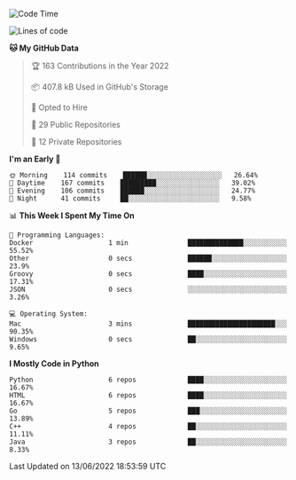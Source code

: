 <!--START_SECTION:waka-->
![Code Time](http://img.shields.io/badge/Code%20Time-33%20hrs%2055%20mins-blue)

![Lines of code](https://img.shields.io/badge/From%20Hello%20World%20I%27ve%20Written-983%20Thousand%20lines%20of%20code-blue)

**🐱 My GitHub Data** 

> 🏆 163 Contributions in the Year 2022
 > 
> 📦 407.8 kB Used in GitHub's Storage 
 > 
> 💼 Opted to Hire
 > 
> 📜 29 Public Repositories 
 > 
> 🔑 12 Private Repositories  
 > 
**I'm an Early 🐤** 

```text
🌞 Morning    114 commits    ██████░░░░░░░░░░░░░░░░░░░   26.64% 
🌆 Daytime    167 commits    █████████░░░░░░░░░░░░░░░░   39.02% 
🌃 Evening    106 commits    ██████░░░░░░░░░░░░░░░░░░░   24.77% 
🌙 Night      41 commits     ██░░░░░░░░░░░░░░░░░░░░░░░   9.58%

```


📊 **This Week I Spent My Time On** 

```text
💬 Programming Languages: 
Docker                   1 min               ██████████████░░░░░░░░░░░   55.52% 
Other                    0 secs              ██████░░░░░░░░░░░░░░░░░░░   23.9% 
Groovy                   0 secs              ████░░░░░░░░░░░░░░░░░░░░░   17.31% 
JSON                     0 secs              ░░░░░░░░░░░░░░░░░░░░░░░░░   3.26%

💻 Operating System: 
Mac                      3 mins              ██████████████████████░░░   90.35% 
Windows                  0 secs              ██░░░░░░░░░░░░░░░░░░░░░░░   9.65%

```

**I Mostly Code in Python** 

```text
Python                   6 repos             ████░░░░░░░░░░░░░░░░░░░░░   16.67% 
HTML                     6 repos             ████░░░░░░░░░░░░░░░░░░░░░   16.67% 
Go                       5 repos             ███░░░░░░░░░░░░░░░░░░░░░░   13.89% 
C++                      4 repos             ██░░░░░░░░░░░░░░░░░░░░░░░   11.11% 
Java                     3 repos             ██░░░░░░░░░░░░░░░░░░░░░░░   8.33%

```



 Last Updated on 13/06/2022 18:53:59 UTC
<!--END_SECTION:waka-->
